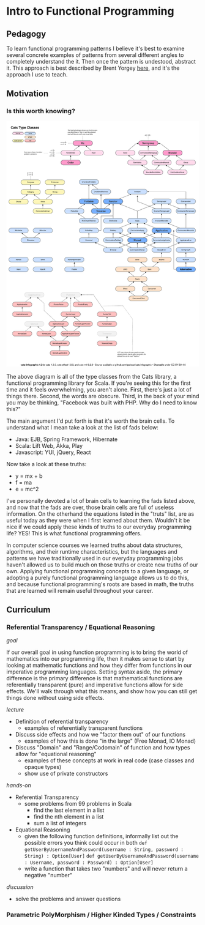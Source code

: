 # Intro to Functional Programming

## Pedagogy

To learn functional programming patterns I believe it's best to examine several concrete examples of patterns from several different angles to completely understand the it. Then once the pattern is undestood, abstract it. This approach is best described by Brent Yorgey [here](https://byorgey.wordpress.com/2009/01/12/abstraction-intuition-and-the-monad-tutorial-fallacy/), and it's the approach I use to teach.

## Motivation

### Is this worth knowing?

![cats type classes](cats.svg)

The above diagram is all of the type classes from the Cats library, a functional programming library for Scala. If you're seeing this for the first time and it feels overwhelming, you aren't alone. First, there's just a lot of things there. Second, the words are obscure. Third, in the back of your mind you may be thinking, "Facebook was built with PHP. Why do I need to know this?"

The main argument I'd put forth is that it's worth the brain cells. To understand what I mean take a look at the list of fads below:

* Java: EJB, Spring Framework, Hibernate
* Scala: Lift Web, Akka, Play
* Javascript: YUI, jQuery, React

Now take a look at these truths:

* y = mx + b
* f = ma
* e = mc^2

I've personally devoted a lot of brain cells to learning the fads listed above, and now that the fads are over, those brain cells are full of useless information. On the otherhand the equations listed in the "truts" list, are as useful today as they were when I first learned about them. Wouldn't it be nice if we could apply these kinds of truths to our everyday programming life? YES! This is what functional programming offers. 

In computer science courses we learned truths about data structures, algorithms, and their runtime characteristics, but the languages and patterns we have traditionally used in our everyday programming jobs haven't allowed us to build much on those truths or create new truths of our own. Applying functional programming concepts to a given language, or adopting a purely functional programming language allows us to do this, and because functional programming's roots are based in math, the truths that are learned will remain useful throughout your career.

## Curriculum 

### Referential Transparency / Equational Reasoning

*goal*

If our overall goal in using function programming is to bring the world of mathematics into our programming life, then it makes sense to start by looking at mathematic functions and how they differ from functions in our imperative programming languages. Setting syntax aside, the primary difference is the primary difference is that mathematical functions are referentially transparent (pure) and imperative functions allow for side effects. We'll walk through what this means, and show how you can still get things done without using side effects.

*lecture*

* Definition of referential transparency
  * examples of referentially transparent functions
* Discuss side effects and how we "factor them out" of our functions
  * examples of how this is done "in the large" (Free Monad, IO Monad)
* Discuss "Domain" and "Range/Codomain" of function and how types allow for "equational reasoning"
  * examples of these concepts at work in real code (case classes and opaque types)
  * show use of private constructors 

*hands-on*
* Referential Transparency
  * some problems from 99 problems in Scala
    * find the last element in a list
    * find the nth element in a list
    * sum a list of integers
* Equational Reasoning
  * given the following function definitions, informally list out the possible errors you think could occur in both 
    `def getUserByUsernameAndPassword(username : String, password : String) : Option[User]`
    `def getUserByUsernameAndPassword(username : Username, password : Password) : Option[User]`
  * write a function that takes two "numbers" and will never return a negative "number"

*discussion*
  * solve the problems and answer questions

### Parametric PolyMorphism / Higher Kinded Types / Constraints



### 


